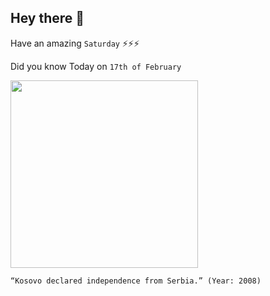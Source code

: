 ## Hey there 👋
Have an amazing `Saturday` ⚡⚡⚡

Did you know Today on `17th of February`
 
 [<img src="https://static01.nyt.com/images/2008/02/18/world/18kosovo-inline3-650.jpg?quality=75&auto=webp&disable=upscale" width="300" />](https://www.britannica.com/place/Kosovo/Self-declared-independence) 
 ```
“Kosovo declared independence from Serbia.” (Year: 2008)
```
